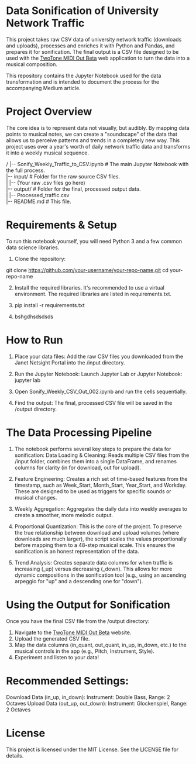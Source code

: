 # Data Sonification of University Network Traffic  

This project takes raw CSV data of university network traffic (downloads and uploads), processes and enriches it with Python and Pandas, and prepares it for sonification. The final output is a CSV file designed to be used with the [TwoTone MIDI Out Beta](https://twotone-midiout-beta.netlify.app/) web application to turn the data into a musical composition.

This repository contains the Jupyter Notebook used for the data transformation and is intended to document the process for the accompanying Medium article.

# Project Overview
The core idea is to represent data not visually, but audibly. By mapping data points to musical notes, we can create a "soundscape" of the data that allows us to perceive patterns and trends in a completely new way. This project uses over a year's worth of daily network traffic data and transforms it into a weekly musical sequence.  

/
|-- Sonify_Weekly_Traffic_to_CSV.ipynb  # The main Jupyter Notebook with the full process.  
|-- input/                           # Folder for the raw source CSV files.  
|   |-- (Your raw .csv files go here)  
|-- output/                          # Folder for the final, processed output data.  
|   |-- Processed_traffic.csv  
|-- README.md                        # This file.  


# Requirements & Setup
To run this notebook yourself, you will need Python 3 and a few common data science libraries.

1. Clone the repository:

git clone https://github.com/your-username/your-repo-name.git
cd your-repo-name

2. Install the required libraries. It's recommended to use a virtual environment. The required libraries are listed in requirements.txt.
3. pip install -r requirements.txt

4. bshgdhsdsdsds

# How to Run
1. Place your data files: Add the raw CSV files you downloaded from the Janet Netsight Portal into the /input directory.
2. Run the Jupyter Notebook: Launch Jupyter Lab or Jupyter Notebook:
jupyter lab

3. Open Sonify_Weekly_CSV_Out_002.ipynb and run the cells sequentially.
4. Find the output: The final, processed CSV file will be saved in the /output directory.

# The Data Processing Pipeline

1. The notebook performs several key steps to prepare the data for sonification:
Data Loading & Cleaning: Reads multiple CSV files from the /input folder, combines them into a single DataFrame, and renames columns for clarity (in for download, out for upload).

2. Feature Engineering: Creates a rich set of time-based features from the timestamp, such as Week_Start, Month_Start, Year_Start, and Workday. These are designed to be used as triggers for specific sounds or musical changes.

3. Weekly Aggregation: Aggregates the daily data into weekly averages to create a smoother, more melodic output.

4. Proportional Quantization: This is the core of the project. To preserve the true relationship between download and upload volumes (where downloads are much larger), the script scales the values proportionally before mapping them to a 48-step musical scale. This ensures the sonification is an honest representation of the data.

5. Trend Analysis: Creates separate data columns for when traffic is increasing (_up) versus decreasing (_down). This allows for more dynamic compositions in the sonification tool (e.g., using an ascending arpeggio for "up" and a descending one for "down").

# Using the Output for Sonification
Once you have the final CSV file from the /output directory:

1. Navigate to the [TwoTone MIDI Out Beta](https://twotone-midiout-beta.netlify.app/) website.
2. Upload the generated CSV file.
3. Map the data columns (in_quant, out_quant, in_up, in_down, etc.) to the musical controls in the app (e.g., Pitch, Instrument, Style).
4. Experiment and listen to your data!

# Recommended Settings:
Download Data (in_up, in_down): Instrument: Double Bass, Range: 2 Octaves
Upload Data (out_up, out_down): Instrument: Glockenspiel, Range: 2 Octaves

# License
This project is licensed under the MIT License. See the LICENSE file for details.
